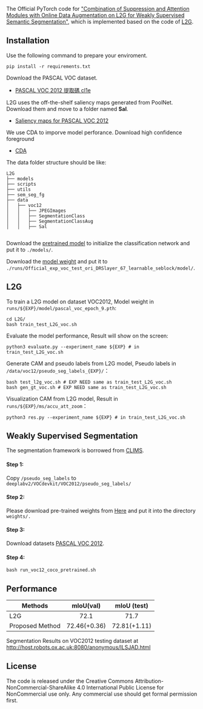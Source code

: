 
The Official PyTorch code for ["Combination of Suppression and Attention Modules with Online Data Augmentation on L2G for Weakly Supervised Semantic Segmentation"](https://arxiv.org/abs/2204.03206), which is implemented based on the code of [L2G](https://github.com/PengtaoJiang/L2G). 


## Installation
Use the following command to prepare your enviroment.
```
pip install -r requirements.txt
```

Download the PASCAL VOC dataset. 
- [PASCAL VOC 2012 提取碼 cl1e](https://pan.baidu.com/s/1CCR840MJ3Rx7jQ-r1jLX9g)

L2G uses the off-the-shelf saliency maps generated from PoolNet. Download them and move to a folder named **Sal**.
- [Saliency maps for PASCAL VOC 2012](https://drive.google.com/file/d/1ZBLZ3YFw6yDIRWo0Apd4znOozg-Buj4A/view?usp=sharing)  

We use CDA to imporve model perforance. Download high confidence foreground
- [CDA](https://140.118.7.71/share.cgi?ssid=ddfe431de1a04b4e87c385971d0000b7&fid=ddfe431de1a04b4e87c385971d0000b7)

The data folder structure should be like:
```
L2G
├── models
├── scripts
├── utils
├── sem_seg_fg
├── data
│   ├── voc12
│   │   ├── JPEGImages
│   │   ├── SegmentationClass
│   │   ├── SegmentationClassAug
│   │   ├── Sal


```
Download the [pretrained model](https://drive.google.com/file/d/15F13LEL5aO45JU-j45PYjzv5KW5bn_Pn/view) 
to initialize the classification network and put it to `./models/`.

Download the [model weight](https://140.118.7.71/share.cgi?ssid=395fb587242548638240de4909c9dd8d&fid=395fb587242548638240de4909c9dd8d)  and put it to `./runs/Official_exp_voc_test_ori_DRSlayer_67_learnable_seblock/model/`.


## L2G
To train a L2G model on dataset VOC2012, Model weight in `runs/${EXP}/model/pascal_voc_epoch_9.pth`: 
```
cd L2G/
bash train_test_L2G_voc.sh
```

Evaluate the model performance, Result will show on the screen:
```
python3 evaluate.py --experiment_name ${EXP} # in train_test_L2G_voc.sh
```

Generate CAM and pseudo labels from L2G model, Pseudo labels in `/data/voc12/pseudo_seg_labels_{EXP}/`：
```
bash test_l2g_voc.sh # EXP NEED same as train_test_L2G_voc.sh
bash gen_gt_voc.sh # EXP NEED same as train_test_L2G_voc.sh
```
Visualization CAM from L2G model, Result in `runs/${EXP}/ms/accu_att_zoom`：
```
python3 res.py --experiment_name ${EXP} # in train_test_L2G_voc.sh
```
  
  

## Weakly Supervised Segmentation
The segmentation framework is borrowed from [CLIMS](https://github.com/CVI-SZU/CLIMS/tree/master/segmentation/deeplabv2).

#### Step 1:
Copy `/pseudo_seg_labels` to `deeplabv2/VOCdevkit/VOC2012/pseudo_seg_labels/`

#### Step 2:
Please download pre-trained weights from [Here](https://drive.google.com/drive/folders/1nsXWLoK1w56iC9DE5jwdcqQDX8of4DH5?usp=share_link) and put it into the directory `weights/.`

#### Step 3:
Download datasets [PASCAL VOC 2012](https://github.com/kazuto1011/deeplab-pytorch/blob/master/data/datasets/voc12/README.md).

#### Step 4:
```
bash run_voc12_coco_pretrained.sh
```

## Performance
Methods | mIoU(val) | mIoU (test)  
--- |:---:|:---:
L2G  | 72.1 | 71.7
Proposed Method  | 72.46(+0.36) | 72.81(+1.11)
Segmentation Results on VOC2012 testing dataset at http://host.robots.ox.ac.uk:8080/anonymous/ILSJAD.html

## License
The code is released under the Creative Commons Attribution-NonCommercial-ShareAlike 4.0 International Public License for NonCommercial use only. Any commercial use should get formal permission first.